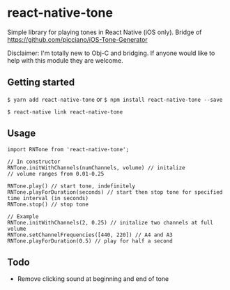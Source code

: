 
# react-native-tone
Simple library for playing tones in React Native (iOS only). Bridge of https://github.com/picciano/iOS-Tone-Generator

Disclaimer: I'm totally new to Obj-C and bridging. If anyone would like to help with this module they are welcome.

## Getting started

`$ yarn add react-native-tone` or `$ npm install react-native-tone --save`

`$ react-native link react-native-tone`

## Usage
```
import RNTone from 'react-native-tone';

// In constructor
RNTone.initWithChannels(numChannels, volume) // initalize
// volume ranges from 0.01-0.25

RNTone.play() // start tone, indefinitely
RNTone.playForDuration(seconds) // start then stop tone for specified time interval (in seconds)
RNTone.stop() // stop tone

// Example
RNTone.initWithChannels(2, 0.25) // initalize two channels at full volume
RNTone.setChannelFrequencies([440, 220]) // A4 and A3
RNTone.playForDuration(0.5) // play for half a second
```

## Todo
* Remove clicking sound at beginning and end of tone